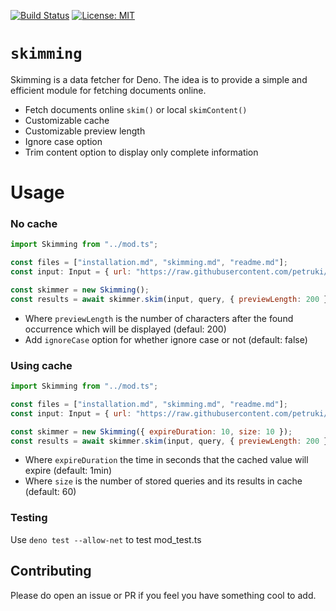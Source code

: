 [![Build Status](https://travis-ci.com/petruki/skimming.svg?branch=master)](https://travis-ci.com/github/petruki/skimming)
[![License: MIT](https://img.shields.io/badge/License-MIT-yellow.svg)](https://opensource.org/licenses/MIT)

# `skimming`

Skimming is a data fetcher for Deno. The idea is to provide a simple and efficient module for fetching documents online.

 - Fetch documents online `skim()` or local `skimContent()`
 - Customizable cache
 - Customizable preview length
 - Ignore case option
 - Trim content option to display only complete information

# Usage

### No cache
```js
import Skimming from "../mod.ts";

const files = ["installation.md", "skimming.md", "readme.md"];
const input: Input = { url: "https://raw.githubusercontent.com/petruki/switcher-api/master/", files };

const skimmer = new Skimming();
const results = await skimmer.skim(input, query, { previewLength: 200 });
```
- Where `previewLength` is the number of characters after the found occurrence which will be displayed (defaul: 200)
- Add `ignoreCase` option for whether ignore case or not (default: false)

### Using cache
```js
import Skimming from "../mod.ts";

const files = ["installation.md", "skimming.md", "readme.md"];
const input: Input = { url: "https://raw.githubusercontent.com/petruki/switcher-api/master/", files };

const skimmer = new Skimming({ expireDuration: 10, size: 10 });
const results = await skimmer.skim(input, query, { previewLength: 200 });
```
- Where `expireDuration` the time in seconds that the cached value will expire (default: 1min)
- Where `size` is the number of stored queries and its results in cache (default: 60)

### Testing
Use `deno test --allow-net` to test mod_test.ts

## Contributing
Please do open an issue or PR if you feel you have something cool to add.